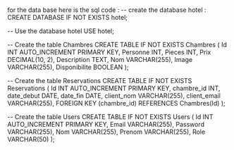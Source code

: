 ### 

for the data base here is the sql code :
-- create the database hotel :
CREATE DATABASE IF NOT EXISTS hotel;

-- Use the database hotel
USE hotel;

-- Create the table Chambres 
CREATE TABLE IF NOT EXISTS Chambres (
    Id INT AUTO_INCREMENT PRIMARY KEY,
    Personne INT,
    Pieces INT,
    Prix DECIMAL(10, 2),
    Description TEXT,
    Nom VARCHAR(255),
    Image VARCHAR(255),
    Disponibilite BOOLEAN
);

-- Create the table Reservations
CREATE TABLE IF NOT EXISTS Reservations (
    Id INT AUTO_INCREMENT PRIMARY KEY,
    chambre_id INT,
    date_debut DATE,
    date_fin DATE,
    client_nom VARCHAR(255),
    client_email VARCHAR(255),
    FOREIGN KEY (chambre_id) REFERENCES Chambres(Id)
);

-- Create the table Users
CREATE TABLE IF NOT EXISTS Users (
    Id INT AUTO_INCREMENT PRIMARY KEY,
    Email VARCHAR(255),
    Password VARCHAR(255),
    Nom VARCHAR(255),
    Prenom VARCHAR(255),
    Role VARCHAR(50)
);


<!--
**feevelvet/Feevelvet** is a ✨ _special_ ✨ repository because its `README.md` (this file) appears on your GitHub profile.

Here are some ideas to get you started:

- 🔭 I’m currently working on ...
- 🌱 I’m currently learning ...
- 👯 I’m looking to collaborate on ...
- 🤔 I’m looking for help with ...
- 💬 Ask me about ...
- 📫 How to reach me: ...
- 😄 Pronouns: ...
- ⚡ Fun fact: ...
-->
